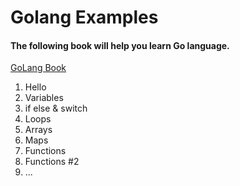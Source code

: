 # Golang Examples
#### The following book will help you learn Go language.
[GoLang Book](https://www.golang-book.com/books/intro)

1. Hello
2. Variables
3. if else & switch
4. Loops
5. Arrays
6. Maps
7. Functions
8. Functions #2
9. ...
